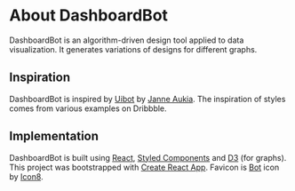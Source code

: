 # About DashboardBot

DashboardBot is an algorithm-driven design tool applied to data visualization. It generates variations of designs for different graphs.

## Inspiration

DashboardBot is inspired by [Uibot](https://www.uibot.app/) by [Janne Aukia](https://twitter.com/jaukia). The inspiration of styles comes from various examples on Dribbble.

## Implementation

DashboardBot is built using [React](https://reactjs.org/), [Styled Components](https://styled-components.com/) and [D3](https://d3js.org/) (for graphs). This project was bootstrapped with [Create React App](https://github.com/facebook/create-react-app'). Favicon is [Bot](https://icons8.com/icon/q7wteb2_yVxu/bot) icon by [Icon8](https://icons8.com).
